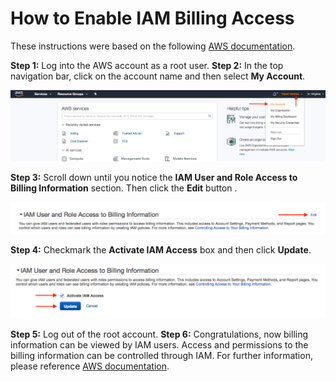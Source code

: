 # How to Enable IAM Billing Access 

These instructions were based on the following [AWS documentation](https://docs.aws.amazon.com/awsaccountbilling/latest/aboutv2/grantaccess.html).

__Step 1:__ Log into the AWS account as a root user. 
__Step 2:__ In the top navigation bar, click on the account name and then select __My Account__. 

![screenshot1](img/screenshot1.png)

__Step 3:__ Scroll down until you notice the __IAM User and Role Access to Billing Information__ section. Then click the __Edit__ button    . 

![screenshot2](img/screenshot2.png)

__Step 4:__ Checkmark the __Activate IAM Access__ box and then click __Update__. 

![screenshot3](img/screenshot3.png)

__Step 5:__ Log out of the root account. 
__Step 6:__ Congratulations, now billing information can be viewed by IAM users. Access and permissions to the billing information can be controlled through IAM. For further information, please reference [AWS documentation](https://docs.aws.amazon.com/awsaccountbilling/latest/aboutv2/grantaccess.html).





